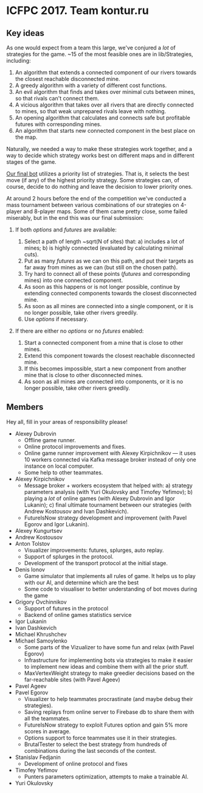 # ICFPC 2017. Team kontur.ru

## Key ideas

As one would expect from a team this large, we've conjured a *lot* of strategies for the game. ~15 of the most feasible ones are in lib/Strategies, including:

1. An algorithm that extends a connected component of our rivers towards the closest reachable disconnected mine.
2. A greedy algorithm with a variety of different cost functions.
3. An evil algorithm that finds and takes over minimal cuts between mines, so that rivals can't connect them.
4. A vicious algorithm that takes over all rivers that are directly connected to mines, so that weak unprepared rivals leave with nothing.
5. An opening algorithm that calculates and connects safe but profitable futures with corresponding mines.
6. An algorithm that starts new connected component in the best place on the map.

Naturally, we needed a way to make these strategies work together, and a way to decide which strategy works best on different maps and in different stages of the game.

[Our final bot](lib\Ai\StrategicFizzBuzz\CompositeStrategicAi.cs) utilizes a priority list of strategies. That is, it selects the best move (if any) of the highest priority strategy.
Some strategies can, of course, decide to do nothing and leave the decision to lower priority ones.

At around 2 hours before the end of the competition we've conducted a mass tournament between various combinations of our strategies on 4-player and 8-player maps.
Some of them came pretty close, some failed miserably, but in the end this was our final submission:

1. If both *options* and *futures* are available:
	1. Select a path of length ~sqrt(N of sites) that: a) includes a lot of mines; b) is highly connected (evaluated by calculating minimal cuts).
	2. Put as many *futures* as we can on this path, and put their targets as far away from mines as we can (but still on the chosen path).
	3. Try hard to connect all of these points (*futures* and corresponding mines) into one connected component.
	4. As soon as this happens or is not longer possible, continue by extending connected components towards the closest disconnected mine.
	5. As soon as all mines are connected into a single component, or it is no longer possible, take other rivers greedily.
	6. Use *options* if necessary.
	
2. If there are either no *options* or no *futures* enabled:
	1. Start a connected component from a mine that is close to other mines.
	2. Extend this component towards the closest reachable disconnected mine.
	3. If this becomes impossible, start a new component from another mine that is close to other disconnected mines. 
	4. As soon as all mines are connected into components, or it is no longer possible, take other rivers greedily.


## Members

Hey all, fill in your areas of responsibility please!

* Alexey Dubrovin
  * Offline game runner.
  * Online protocol improvements and fixes.
  * Online game runner improvement with Alexey Kirpichnikov — it uses 10 workers connected via Kafka message broker instead of only one instance on local computer.
  * Some help to other teammates.
* Alexey Kirpichnikov
  * Message broker + workers ecosystem that helped with: a) strategy parameters analysis (with Yuri Okulovsky and Timofey Yefimov); b) playing a *lot* of online games (with Alexey Dubrovin and Igor Lukanin); c) final ultimate tournament between our strategies (with Andrew Kostousov and Ivan Dashkevich).
  * FutureIsNow strategy development and improvement (with Pavel Egorov and Igor Lukanin).
* Alexey Kungurtsev
* Andrew Kostousov
* Anton Tolstov
  * Visualizer improvements: futures, splurges, auto replay.
  * Support of splurges in the protocol.
  * Development of the transport protocol at the initial stage.
* Denis Ionov
  * Game simulator that implements all rules of game. It helps us to play with our AI, and determine which are the best
  * Some code to visualiser to better understanding of bot moves during the game
* Grigory Ovchinnikov
  * Support of futures in the protocol
  * Backend of online games statistics service
* Igor Lukanin
* Ivan Dashkevich
* Michael Khrushchev
* Michael Samoylenko
  * Some parts of the Vizualizer to have some fun and relax (with Pavel Egorov)
  * Infrastructure for implementing bots via strategies to make it easier to implement new ideas and combine them with all the prior stuff.
  * MaxVertexWeight strategy to make greedier decisions based on the far-reachable sites (with Pavel Ageev)
* Pavel Ageev
* Pavel Egorov
  * Visualizer to help teammates procrastinate (and maybe debug their strategies). 
  * Saving replays from online server to Firebase db to share them with all the teammates. 
  * FutureIsNow strategy to exploit Futures option and gain 5% more scores in average. 
  * Options support to force teammates use it in their strategies.
  * BrutalTester to select the best strategy from hundreds of combinations during the last seconds of the contest.
* Stanislav Fedjanin
  * Development of online protocol and fixes
* Timofey Yefimov
  * Punters parameters optimization, attempts to make a trainable AI.
* Yuri Okulovsky

